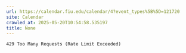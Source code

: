 ```yaml
---
url: https://calendar.fiu.edu/calendar/4?event_types%5B%5D=121720
site: Calendar
crawled_at: 2025-05-20T10:54:58.535197
title: None
---
```


```
429 Too Many Requests (Rate Limit Exceeded)

```


